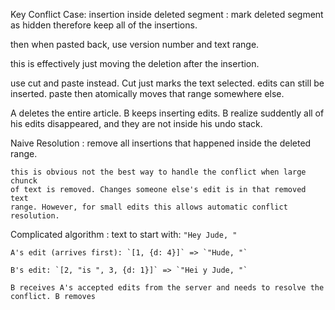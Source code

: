 Key Conflict Case: insertion inside deleted segment
: mark deleted segment as hidden therefore keep all of the insertions.

then when pasted back, use version number and text range.

this is effectively just moving the deletion after the insertion.

use cut and paste instead. Cut just marks the text selected. edits can still
be inserted. paste then atomically moves that range somewhere else.

A deletes the entire article.
B keeps inserting edits.
B realize suddently all of his edits disappeared, and they are not inside his 
undo stack. 

Naive Resolution
: remove all insertions that happened inside the deleted range.
    
    this is obvious not the best way to handle the conflict when large chunck
    of text is removed. Changes someone else's edit is in that removed text
    range. However, for small edits this allows automatic conflict resolution.

Complicated algorithm
:   text to start with: `"Hey Jude, "`

    A's edit (arrives first): `[1, {d: 4}]` => `"Hude, "`
    
    B's edit: `[2, "is ", 3, {d: 1}]` => `"Hei y Jude, "`
    
    B receives A's accepted edits from the server and needs to resolve the 
    conflict. B removes 